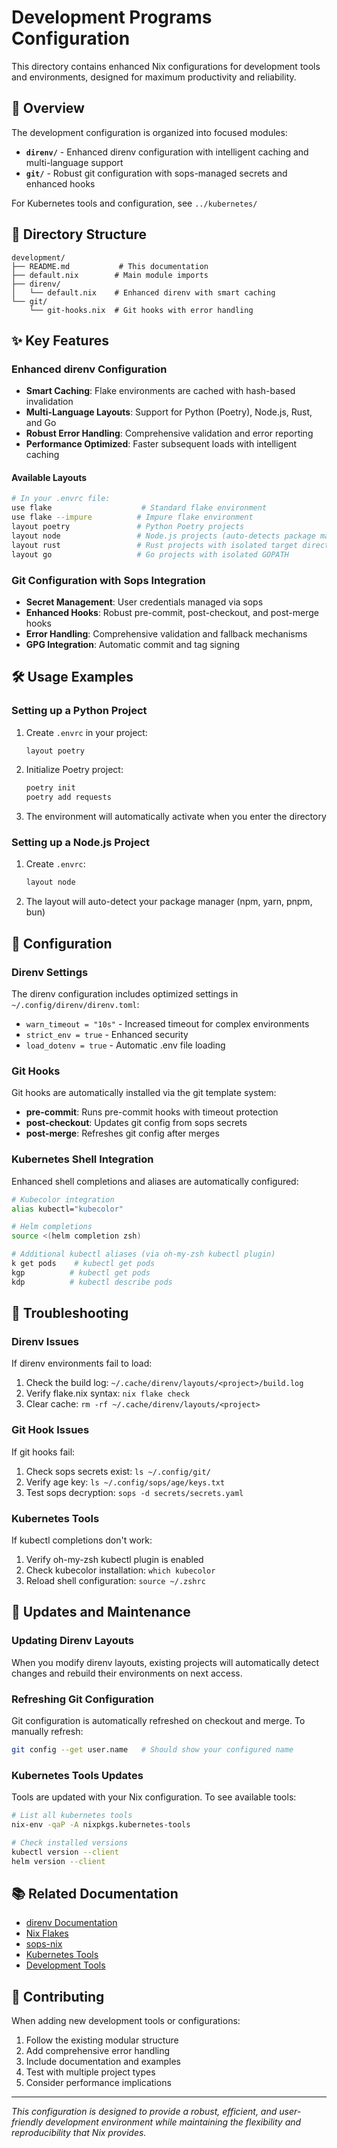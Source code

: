 # Development Programs Configuration

This directory contains enhanced Nix configurations for development tools and environments, designed for maximum productivity and reliability.

## 🚀 Overview

The development configuration is organized into focused modules:

- **`direnv/`** - Enhanced direnv configuration with intelligent caching and multi-language support
- **`git/`** - Robust git configuration with sops-managed secrets and enhanced hooks

For Kubernetes tools and configuration, see `../kubernetes/`

## 📁 Directory Structure

```
development/
├── README.md           # This documentation
├── default.nix        # Main module imports
├── direnv/
│   └── default.nix    # Enhanced direnv with smart caching
└── git/
    └── git-hooks.nix  # Git hooks with error handling
```

## ✨ Key Features

### Enhanced direnv Configuration

- **Smart Caching**: Flake environments are cached with hash-based invalidation
- **Multi-Language Layouts**: Support for Python (Poetry), Node.js, Rust, and Go
- **Robust Error Handling**: Comprehensive validation and error reporting
- **Performance Optimized**: Faster subsequent loads with intelligent caching

#### Available Layouts

```bash
# In your .envrc file:
use flake                    # Standard flake environment
use flake --impure          # Impure flake environment
layout poetry               # Python Poetry projects
layout node                 # Node.js projects (auto-detects package manager)
layout rust                 # Rust projects with isolated target directory
layout go                   # Go projects with isolated GOPATH
```

### Git Configuration with Sops Integration

- **Secret Management**: User credentials managed via sops
- **Enhanced Hooks**: Robust pre-commit, post-checkout, and post-merge hooks
- **Error Handling**: Comprehensive validation and fallback mechanisms
- **GPG Integration**: Automatic commit and tag signing


## 🛠️ Usage Examples

### Setting up a Python Project

1. Create `.envrc` in your project:
   ```bash
   layout poetry
   ```

2. Initialize Poetry project:
   ```bash
   poetry init
   poetry add requests
   ```

3. The environment will automatically activate when you enter the directory

### Setting up a Node.js Project

1. Create `.envrc`:
   ```bash
   layout node
   ```

2. The layout will auto-detect your package manager (npm, yarn, pnpm, bun)


## 🔧 Configuration

### Direnv Settings

The direnv configuration includes optimized settings in `~/.config/direnv/direnv.toml`:

- `warn_timeout = "10s"` - Increased timeout for complex environments
- `strict_env = true` - Enhanced security
- `load_dotenv = true` - Automatic .env file loading

### Git Hooks

Git hooks are automatically installed via the git template system:

- **pre-commit**: Runs pre-commit hooks with timeout protection
- **post-checkout**: Updates git config from sops secrets
- **post-merge**: Refreshes git config after merges

### Kubernetes Shell Integration

Enhanced shell completions and aliases are automatically configured:

```bash
# Kubecolor integration
alias kubectl="kubecolor"

# Helm completions
source <(helm completion zsh)

# Additional kubectl aliases (via oh-my-zsh kubectl plugin)
k get pods    # kubectl get pods
kgp          # kubectl get pods
kdp          # kubectl describe pods
```

## 🚨 Troubleshooting

### Direnv Issues

If direnv environments fail to load:

1. Check the build log: `~/.cache/direnv/layouts/<project>/build.log`
2. Verify flake.nix syntax: `nix flake check`
3. Clear cache: `rm -rf ~/.cache/direnv/layouts/<project>`

### Git Hook Issues

If git hooks fail:

1. Check sops secrets exist: `ls ~/.config/git/`
2. Verify age key: `ls ~/.config/sops/age/keys.txt`
3. Test sops decryption: `sops -d secrets/secrets.yaml`

### Kubernetes Tools

If kubectl completions don't work:

1. Verify oh-my-zsh kubectl plugin is enabled
2. Check kubecolor installation: `which kubecolor`
3. Reload shell configuration: `source ~/.zshrc`

## 🔄 Updates and Maintenance

### Updating Direnv Layouts

When you modify direnv layouts, existing projects will automatically detect changes and rebuild their environments on next access.

### Refreshing Git Configuration

Git configuration is automatically refreshed on checkout and merge. To manually refresh:

```bash
git config --get user.name   # Should show your configured name
```

### Kubernetes Tools Updates

Tools are updated with your Nix configuration. To see available tools:

```bash
# List all kubernetes tools
nix-env -qaP -A nixpkgs.kubernetes-tools

# Check installed versions
kubectl version --client
helm version --client
```

## 📚 Related Documentation

- [direnv Documentation](https://direnv.net/)
- [Nix Flakes](https://nixos.wiki/wiki/Flakes)
- [sops-nix](https://github.com/Mic92/sops-nix)
- [Kubernetes Tools](../../../pkgs/kubernetes-tools.nix)
- [Development Tools](../../../pkgs/dev-tools.nix)

## 🤝 Contributing

When adding new development tools or configurations:

1. Follow the existing modular structure
2. Add comprehensive error handling
3. Include documentation and examples
4. Test with multiple project types
5. Consider performance implications

---

*This configuration is designed to provide a robust, efficient, and user-friendly development environment while maintaining the flexibility and reproducibility that Nix provides.*
